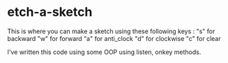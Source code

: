 # etch-a-sketch

This is where you can make  a sketch using these following keys :
"s" for backward
"w" for forward
"a" for  anti_clock
"d" for clockwise
"c" for clear

I've written this code using some OOP using listen, onkey  methods. 
